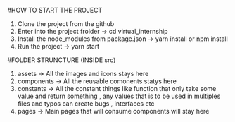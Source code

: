 #HOW TO START THE PROJECT

1) Clone the project from the github
2) Enter into the project frolder ->  cd virtual_internship
3) Install the node_modules from package.json -> yarn install or npm install
4) Run the project -> yarn start


#FOLDER STRUNCTURE (INSIDE src)
1) assets -> All the images and icons stays here
2) components -> All the reusable comonents statys here
3) constants -> All the constant things like function that only take some value and return something , any values that is to be used in multiples files and typos can create bugs , interfaces etc
4) pages -> Main pages that will consume components will stay here